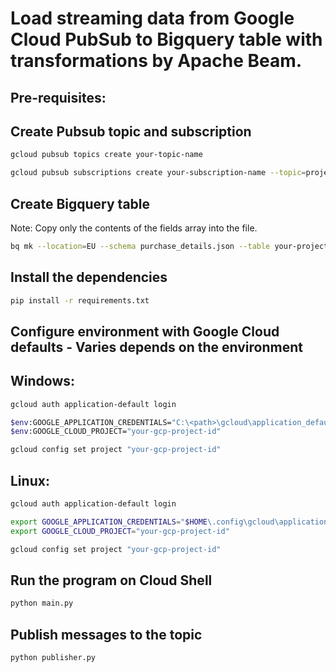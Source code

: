# Load streaming data from Google Cloud PubSub to Bigquery table with transformations by Apache Beam.

## Pre-requisites:

## Create Pubsub topic and subscription
```bash
gcloud pubsub topics create your-topic-name

gcloud pubsub subscriptions create your-subscription-name --topic=projects/your-gcp-project-id/topics/your-topic-name
```

## Create Bigquery table
Note: Copy only the contents of the fields array into the file.
```bash
bq mk --location=EU --schema purchase_details.json --table your-project-id:your-dataset.purchase_details
```

## Install the dependencies
```bash
pip install -r requirements.txt
```

## Configure environment with Google Cloud defaults - Varies depends on the environment

## Windows:

```bash
gcloud auth application-default login

$env:GOOGLE_APPLICATION_CREDENTIALS="C:\<path>\gcloud\application_default_credentials.json"
$env:GOOGLE_CLOUD_PROJECT="your-gcp-project-id"

gcloud config set project "your-gcp-project-id"
```

## Linux:

```bash
gcloud auth application-default login

export GOOGLE_APPLICATION_CREDENTIALS="$HOME\.config\gcloud\application_default_credentials.json"
export GOOGLE_CLOUD_PROJECT="your-gcp-project-id"

gcloud config set project "your-gcp-project-id"
```

## Run the program on Cloud Shell
```bash
python main.py
```

## Publish messages to the topic
```bash
python publisher.py
```
